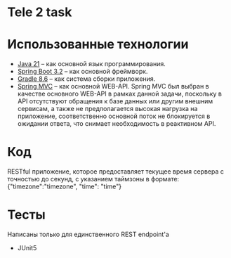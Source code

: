 # Tele 2 task

# Использованные технологии

* [Java 21](https://docs.oracle.com/javase/specs/jls/se21/html/index.html) – как основной язык программирования.
* [Spring Boot 3.2](https://spring.io/projects/spring-boot) – как основной фреймворк.
* [Gradle 8.6](https://gradle.org/) – как система сборки приложения.
* [Spring MVC](https://docs.spring.io/spring-framework/docs/3.2.x/spring-framework-reference/html/mvc.html) – как основной WEB-API. Spring MVC был выбран в качестве основного WEB-API в рамках данной задачи, поскольку в API отсутствуют обращения к базе данных или другим внешним сервисам, а также не предполагается высокая нагрузка на приложение, соответственно основной поток не блокируется в ожидании ответа, что снимает необходимость в реактивном API.

# Код

RESTful приложение, которое предоставляет текущее время сервера с точностью до секунд, с указанием таймзоны в формате: {"timezone":"timezone", "time": "time"}

# Тесты

Написаны только для единственного REST endpoint'а
* JUnit5
